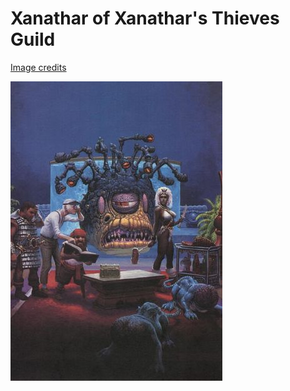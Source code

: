# Xanathar of Xanathar's Thieves Guild

[Image credits](http://forgottenrealms.wikia.com/wiki/Xanathar%27s_Thieves%27_Guild?file=Xanathar%27s_Thieves%27_Guild_original.jpg)

![Xanathar of Xanathar's Thieves Guild](../images/Xanathar.jpg)
